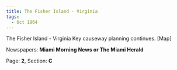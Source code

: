 ```yaml
---  
title: The Fisher Island - Virginia  
tags:  
  - Oct 1964  
---  
```

  
The Fisher Island - Virginia Key causeway planning continues. [Map]  
  
Newspapers: **Miami Morning News or The Miami Herald**  
  
Page: **2**, Section: **C** 
